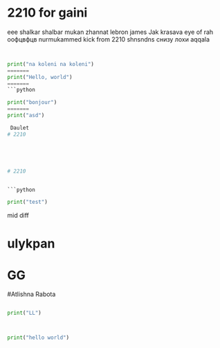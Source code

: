 
# 2210 for gaini 
eee shalkar shalbar mukan zhannat
lebron james
Jak krasava
eye of rah
оофцвфцв
nurmukammed kick from 2210
shnsndns
снизу лохи
aqqala



```python


print("na koleni na koleni")
=======
print("Hello, world")
=======
```python

print("bonjour")
=======
print("asd")

 Daulet
# 2210





# 2210


```python

print("test")


```



mid diff 

# ulykpan
# GG 
#Atlishna Rabota





```python

print("LL")



print("hello world")



```
